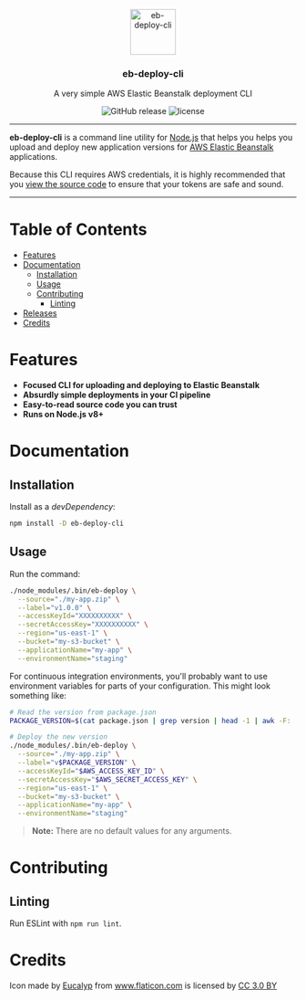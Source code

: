 <p align="center">
  <img alt="eb-deploy-cli" src="https://image.flaticon.com/icons/svg/884/884309.svg" width="80">
</p>

<h3 align="center">
  eb-deploy-cli
</h3>

<p align="center">
  A very simple AWS Elastic Beanstalk deployment CLI
</p>

<p align="center">
  <img src="https://img.shields.io/github/release/justinsisley/eb-deploy-cli.svg?style=for-the-badge" alt="GitHub release" /> <img src="https://img.shields.io/github/license/justinsisley/eb-deploy-cli.svg?style=for-the-badge" alt="license" />
</p>

---

__eb-deploy-cli__ is a command line utility for [Node.js](https://nodejs.org/) that helps you helps you upload and deploy new application versions for [AWS Elastic Beanstalk](https://aws.amazon.com/elasticbeanstalk/) applications.

Because this CLI requires AWS credentials, it is highly recommended that you [view the source code](https://github.com/justinsisley/eb-deploy-cli/blob/master/index.js) to ensure that your tokens are safe and sound.

---

# Table of Contents

- [Features](#features)
- [Documentation](#documentation)
  - [Installation](#installation)
  - [Usage](#usage)
  - [Contributing](#contributing)
    - [Linting](#linting)
- [Releases](https://github.com/justinsisley/eb-deploy-cli/blob/master/CHANGELOG.md)
- [Credits](#credits)

# Features

- __Focused CLI for uploading and deploying to Elastic Beanstalk__
- __Absurdly simple deployments in your CI pipeline__
- __Easy-to-read source code you can trust__
- __Runs on Node.js v8+__

# Documentation

## Installation

Install as a _devDependency_:

```bash
npm install -D eb-deploy-cli
```

## Usage

Run the command:

```bash
./node_modules/.bin/eb-deploy \
  --source="./my-app.zip" \
  --label="v1.0.0" \
  --accessKeyId="XXXXXXXXXX" \
  --secretAccessKey="XXXXXXXXXX" \
  --region="us-east-1" \
  --bucket="my-s3-bucket" \
  --applicationName="my-app" \
  --environmentName="staging"
```

For continuous integration environments, you'll probably want to use environment variables for parts of your configuration. This might look something like:

```bash
# Read the version from package.json
PACKAGE_VERSION=$(cat package.json | grep version | head -1 | awk -F: '{ print $2 }' | sed 's/[\",]//g' | tr -d '[[:space:]]')

# Deploy the new version
./node_modules/.bin/eb-deploy \
  --source="./my-app.zip" \
  --label="v$PACKAGE_VERSION" \
  --accessKeyId="$AWS_ACCESS_KEY_ID" \
  --secretAccessKey="$AWS_SECRET_ACCESS_KEY" \
  --region="us-east-1" \
  --bucket="my-s3-bucket" \
  --applicationName="my-app" \
  --environmentName="staging"
```

> __Note:__ There are no default values for any arguments.

# Contributing

## Linting

Run ESLint with `npm run lint`.

# Credits
<div>Icon made by <a href="https://www.flaticon.com/authors/eucalyp" title="Eucalyp">Eucalyp</a> from <a href="https://www.flaticon.com/" title="Flaticon">www.flaticon.com</a> is licensed by <a href="http://creativecommons.org/licenses/by/3.0/" title="Creative Commons BY 3.0" target="_blank">CC 3.0 BY</a></div>
